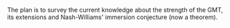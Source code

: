 The plan is to survey the current knowledge about the strength of the GMT, its
extensions and Nash-Williams' immersion conjecture (now a theorem).

